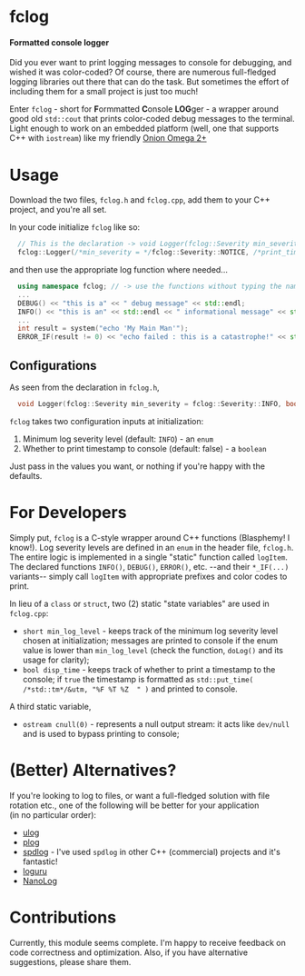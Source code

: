 # fclog
#### Formatted console logger

Did you ever want to print logging messages to console for debugging, and wished it was color-coded? Of course, there are numerous full-fledged logging libraries out there that can do the task. But sometimes the effort of including them for a small project is just too much! 

Enter `fclog` - short for **F**ormmatted **C**onsole **LOG**ger - a wrapper around good old `std::cout` that prints color-coded debug messages to the terminal. Light enough to work on an embedded platform (well, one that supports C++ with `iostream`) like my friendly [Onion Omega 2+](https://onion.io/Omega2/)

# Usage

Download the two files, `fclog.h` and `fclog.cpp`, add them to your C++ project, and you're all set.

In your code initialize `fclog` like so:

```c++
  // This is the declaration -> void Logger(fclog::Severity min_severity = fclog::Severity::INFO, bool print_timestamp = false);
  fclog::Logger(/*min_severity = */fclog::Severity::NOTICE, /*print_timestamp = */true);
```
and then use the appropriate log function where needed...
```c++
  using namespace fclog; // -> use the functions without typing the namespace prefix everytime
  ...
  DEBUG() << "this is a" << " debug message" << std::endl;
  INFO() << "this is an" << std::endl << " informational message" << std::endl;
  ...
  int result = system("echo 'My Main Man'");
  ERROR_IF(result != 0) << "echo failed : this is a catastrophe!" << std::endl;
```

## Configurations

As seen from the declaration in `fclog.h`, 
```c++
  void Logger(fclog::Severity min_severity = fclog::Severity::INFO, bool print_timestamp = false);
```
`fclog` takes two configuration inputs at initialization: 
  1. Minimum log severity level (default: `INFO`) - an `enum`
  2. Whether to print timestamp to console (default: false) - a `boolean`

Just pass in the values you want, or nothing if you're happy with the defaults.

# For Developers

Simply put, `fclog` is a C-style wrapper around C++ functions (Blasphemy! I know!). Log severity levels are defined in an `enum` in the header file, `fclog.h`. The entire logic is implemented in a single "static" function called `logItem`. The declared functions `INFO()`, `DEBUG()`, `ERROR()`, etc. --and their `*_IF(...)` variants-- simply call `logItem` with appropriate prefixes and color codes to print.

In lieu of a `class` or `struct`, two (2) static "state variables" are used in `fclog.cpp`: 
  * `short min_log_level` - keeps track of the minimum log severity level chosen at initialization; messages are printed to console if the enum value is lower than `min_log_level` (check the function, `doLog()` and its usage for clarity);
  * `bool disp_time` - keeps track of whether to print a timestamp to the console; if `true` the timestamp is formatted as `std::put_time( /*std::tm*/&utm, "%F %T %Z  " )` and printed to console.

A third static variable,
  * `ostream cnull(0)` - represents a null output stream: it acts like `dev/null` and is used to bypass printing to console;

# (Better) Alternatives?
If you're looking to log to files, or want a full-fledged solution with file rotation etc., one of the following will be better for your application    
(in no particular order):
  * [ulog](https://github.com/Carabasen/ulog)
  * [plog](https://github.com/SergiusTheBest/plog)
  * [spdlog](https://github.com/gabime/spdlog) - I've used `spdlog` in other C++ (commercial) projects and it's fantastic!
  * [loguru](https://github.com/emilk/loguru)
  * [NanoLog](https://github.com/Iyengar111/NanoLog)

# Contributions

Currently, this module seems complete. I'm happy to receive feedback on code correctness and optimization. Also, if you have alternative suggestions, please share them.
